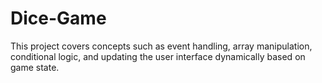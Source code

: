 # Dice-Game
This project covers concepts such as event handling, array manipulation, conditional logic, and updating the user interface dynamically based on game state.
